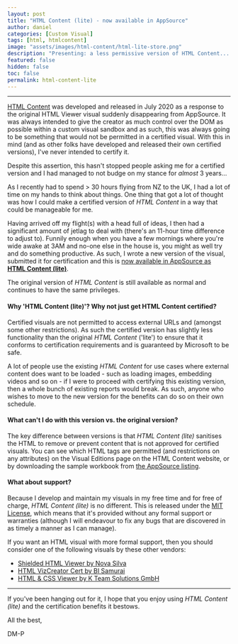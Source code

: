 ```yaml
---
layout: post
title: "HTML Content (lite) - now available in AppSource"
author: daniel
categories: [Custom Visual]
tags: [html, htmlcontent]
image: "assets/images/html-content/html-lite-store.png"
description: "Presenting: a less permissive version of HTML Content... but with certification privileges."
featured: false
hidden: false
toc: false
permalink: html-content-lite
---
```


---

<a href="https://www.html-content.com/" target="_blank">HTML Content</a> was developed and released in July 2020 as a response to the original HTML Viewer visual suddenly disappearing from AppSource. It was always intended to give the creator as much control over the DOM as possible within a custom visual sandbox and as such, this was always going to be something that would not be permitted in a certified visual. With this in mind (and as other folks have developed and released their own certified versions), I've never intended to certify it.

Despite this assertion, this hasn't stopped people asking me for a certified version and I had managed to not budge on my stance for _almost_ 3 years...

As I recently had to spend > 30 hours flying from NZ to the UK, I had a lot of time on my hands to think about things. One thing that got a lot of thought was how I could make a certified version of _HTML Content_ in a way that could be manageable for me.

Having arrived off my flight(s) with a head full of ideas, I then had a significant amount of jetlag to deal with (there's an 11-hour time difference to adjust to). Funnily enough when you have a few mornings where you're wide awake at 3AM and no-one else in the house is, you might as well try and do something productive. As such, I wrote a new version of the visual, submitted it for certification and this is [now available in AppSource as **HTML Content (lite)**](https://appsource.microsoft.com/en-us/product/power-bi-visuals/coacervolimited1596856650797.htmlcontent_certified).

The original version of _HTML Content_ is still available as normal and continues to have the same privileges.

#### Why 'HTML Content (lite)'? Why not just get HTML Content certified?

Certified visuals are not permitted to access external URLs and (amongst some other restrictions). As such the certified version has slightly less functionality than the original _HTML Content_ ('lite') to ensure that it conforms to certification requirements and is guaranteed by Microsoft to be safe.

A lot of people use the existing _HTML Content_ for use cases where external content does want to be loaded - such as loading images, embedding videos and so on - if I were to proceed with certifying this existing version, then a whole bunch of existing reports would break. As such, anyone who wishes to move to the new version for the benefits can do so on their own schedule.

#### What can't I do with this version vs. the original version?

The key difference between versions is that _HTML Content (lite)_ sanitises the HTML to remove or prevent content that is not approved for certified visuals. You can see which HTML tags are permitted (and restrictions on any attributes) on the Visual Editions page on the HTML Content website, or by downloading the sample workbook from <a href="https://appsource.microsoft.com/en-us/product/power-bi-visuals/coacervolimited1596856650797.htmlcontent_certified" target="_blank">the AppSource listing</a>.

#### What about support?

Because I develop and maintain my visuals in my free time and for free of charge, _HTML Content (lite)_ is no different. This is released under the <a href="https://en.wikipedia.org/wiki/MIT_License" target="_blank">MIT License</a>, which means that it's provided without any formal support or warranties (although I will endeavour to fix any bugs that are discovered in as timely a manner as I can manage).

If you want an HTML visual with more formal support, then you should consider one of the following visuals by these other vendors:

- <a href="https://appsource.microsoft.com/en-us/product/power-bi-visuals/wa200002144" target="_blank">Shielded HTML Viewer by Nova Silva</a>
- <a href="https://appsource.microsoft.com/en-us/product/PowerBIVisuals/WA200002071" target="_blank">HTML VizCreator Cert by BI Samurai</a>
- <a href="https://appsource.microsoft.com/en-us/product/power-bi-visuals/kteamsolutionsgmbh1585769979285.htmlcssjsviewer" target="_blank">HTML & CSS Viewer by K Team Solutions GmbH</a>

---

If you've been hanging out for it, I hope that you enjoy using _HTML Content (lite)_ and the certification benefits it bestows.

All the best,

DM-P
